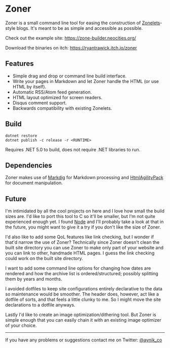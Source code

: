 # Zoner

Zoner is a small command line tool for easing the construction of [Zonelets](https://zonelets.net/)-style blogs. It's meant to be as simple and accessible as possible.

Check out the example site: <https://zone-builder.neocities.org/>

Download the binaries on itch: <https://ryantrawick.itch.io/zoner>

## Features

- Simple drag and drop or command line build interface.
- Write your pages in Markdown and let Zoner handle the HTML (or use HTML by itself).
- Automatic RSS/Atom feed generation.
- HTML layout optimized for screen readers.
- Disqus comment support.
- Backwards compatibility with existing Zonelets.

## Build

```
dotnet restore
dotnet publish -c release -r <RUNTIME>
```

Requires .NET 5.0 to build, does not require .NET libraries to run.

## Dependencies

Zoner makes use of [Markdig](https://github.com/xoofx/markdig) for Markdown processing and [HtmlAgilityPack](https://www.nuget.org/packages/HtmlAgilityPack/) for document manipulation.

## Future

I'm intimidated by all the cool projects on here and I love how small the build sizes are. I'd like to port this tool to C so it'll be smaller, but I'm not quite experienced enough yet. I found [Node](https://sr.ht/~tagglink/node/) and I'll probably take a look at that in the future, you might want to give it a try if you don't like the size of Zoner.

I'd also like to add some QoL features like link checking, but I wonder if that'd narrow the use of Zoner? Technically since Zoner doesn't clean the built site directory you can use Zoner to make only part of your website and you can link to other, handmade HTML pages. I guess the link checking could work on the built site directory.

I want to add some command line options for changing how dates are rendered and how the archive list is ordered/structured; possibly splitting them by years and months.

I avoided dotfiles to keep site configurations entirely declarative to the data so maintenance would be smoother. The header does, however, act like a dotfile of sorts, and that feels a little clunky to me. So I might move the site declarations to a dotfile anyways.

Lastly I'd like to create an image optimization/dithering tool. But Zoner is simple enough that you can easily chain it with an existing image optimizer of your choice.

---

If you have any problems or suggestions contact me on Twitter: [@aynik_co](https://twitter.com/aynik_co)